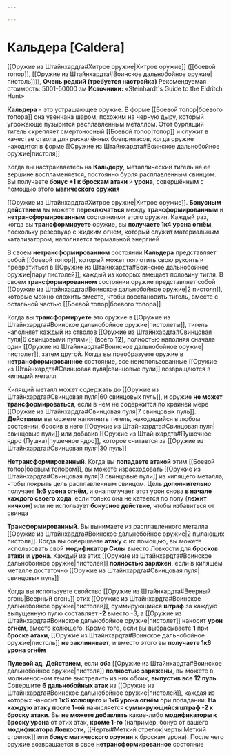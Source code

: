 ```yaml
---

---
```

# Кальдера [Caldera]

[[Оружие из Штайнхардта#Хитрое оружие|Хитрое оружие]] ([[боевой топор]], [[Оружие из Штайнхардта#Воинское дальнобойное оружие|пистоль]])), **Очень редкий (требуется настройка)**
Рекомендуемая стоимость: 5001-50000 зм
**Источники:** «Steinhardt's Guide to the Eldritch Hunt»

**Кальдера** - это устрашающее оружие. В форме [[Боевой топор|боевого топора]] она увенчана шаром, похожим на черную дыру, который угрожающе пузырится расплавленным металлом. Этот бурлящий тигель скрепляет смертоносный [[Боевой топор|топор]] и служит в качестве ствола для раскалённых боеприпасов, когда оружие находится в форме [[Оружие из Штайнхардта#Воинское дальнобойное оружие|пистоля]]

Когда вы настраиваетесь на **Кальдеру**, металлический тигель на ее вершине воспламеняется, постоянно бурля расплавленным свинцом. Вы получаете **бонус +1 к броскам атаки** и **урона**, совершённым с помощью этого **магического оружия**

[[Оружие из Штайнхардта#Хитрое оружие|Хитрое оружие]]. **Бонусным действием** вы можете **переключаться** между **трансформированным** и **нетрансформированным** состояниями этого оружия. Каждый раз, когда вы **трансформируете** оружие, вы **получаете 1к4 урона огнём**, поскольку резервуар с жидким огнем, который служит материальным катализатором, наполняется термальной энергией  

В своем **нетрансформированном** состоянии **Кальдера** представляет собой [[боевой топор]], который может поглотить свою рукоять и превратиться в [[Оружие из Штайнхардта#Воинское дальнобойное оружие|пару пистолей]], каждый из которых вмещает половину тигля. В своем **трансформированном** состоянии оружие представляет собой [[Оружие из Штайнхардта#Воинское дальнобойное оружие|2 пистоля]], которые можно сложить вместе, чтобы восстановить тигель, вместе с остальной частью [[Боевой топор|боевого топора]]

Когда вы **трансформируете** это оружие в [[Оружие из Штайнхардта#Воинское дальнобойное оружие|пистолеты]], тигель наполняет каждый из стволов [[Оружие из Штайнхардта#Свинцовая пуля|6 свинцовыми пулями]] (всего **12**), полностью наполняя сначала один [[Оружие из Штайнхардта#Воинское дальнобойное оружие|пистолет]], затем другой. Когда вы преобразуете оружие в **нетрансформированное** состояние, все неиспользованные [[Оружие из Штайнхардта#Свинцовая пуля|свинцовые пули]] возвращаются в кипящий металл

Кипящий металл может содержать до [[Оружие из Штайнхардта#Свинцовая пуля|60 свинцовых пуль]], и оружие **не может трансформироваться**, если в нем не содержится по крайней мере [[Оружие из Штайнхардта#Свинцовая пуля|7 свинцовых пуль]]. **Действием** вы можете наполнить тигель, находящийся в любом состоянии, бросив в него [[Оружие из Штайнхардта#Свинцовая пуля|свинцовые пули]] или добавив [[Оружие из Штайнхардта#Пушечное ядро (Пушка)|пушечное ядро]], которое считается за [[Оружие из Штайнхардта#Свинцовая пуля|30 пуль]]

**Нетрансформированный**. Когда вы **попадаете атакой** этим [[Боевой топор|боевым топором]], вы можете израсходовать [[Оружие из Штайнхардта#Свинцовая пуля|3 свинцовые пули]] из кипящего металла, чтобы покрыть цель расплавленным свинцом. Цель **дополнительно** получает **1к6 урона огнём**, и она получает этот урон снова **в начале каждого своего хода**, если только она не катается по полу (**лежит ничком**) или не использует **бонусное действие**, чтобы избавиться от свинца

**Трансформированный**. Вы вынимаете из расплавленного металла [[Оружие из Штайнхардта#Воинское дальнобойное оружие|2 пылающих пистоля]]. Когда вы совершаете **атаку** с их помощью, вы можете использовать свой **модификатор Силы** вместо Ловкости для **бросков атаки** и **урона**. Каждый из этих [[Оружие из Штайнхардта#Воинское дальнобойное оружие|пистолей]] **полностью заряжен**, если в кипящем металле достаточно [[Оружие из Штайнхардта#Свинцовая пуля|свинцовых пуль]]

Когда вы используете свойство [[Оружие из Штайнхардта#Веерный огонь|Веерный огонь]] этих [[Оружие из Штайнхардта#Воинское дальнобойное оружие|пистолей]], суммирующийся **штраф** за каждую выпущенную пулю составляет **-2** вместо -3, а [[Оружие из Штайнхардта#Воинское дальнобойное оружие|пистолет]] наносит **урон огнём**, вместо колющего. Кроме того, если вы выбрасываете **1** при **броске атаки**, [[Оружие из Штайнхардта#Воинское дальнобойное оружие|пистоль]] **не заклинивает**, и вместо этого вы **получаете 1к6 урона огнём**

**Пулевой ад**. **Действием**, если **оба** [[Оружие из Штайнхардта#Воинское дальнобойное оружие|пистоля]] **полностью заряжены**, вы можете в молниеносном темпе выстрелить из них обоих, **выпустив все 12 пуль**. Совершите **6 дальнобойных атак** из [[Оружие из Штайнхардта#Воинское дальнобойное оружие|пистолей]], каждая из которых наносит **1к6 колющего** и **1к6 урона огнём** при попадании. **На каждую атаку после 1-ой** начисляется **суммирующийся штраф -2 к броску атаки**. Вы **не можете добавлять** какие-либо **модификаторы к броску урона** от этих атак, **кроме 1-го** (например, бонус от вашего **модификатора Ловкости**, [[Черты#Меткий стрелок|черты Меткий стрелок]] или **бонус магического оружия** к броскам урона). После чего оружие возвращается в свое **нетрансформированное** состояние